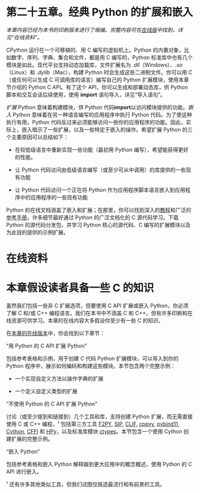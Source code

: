 # 第二十五章。经典 Python 的扩展和嵌入

*本章内容已经为本书的印刷版本进行了缩编。完整内容可在[在线版](https://oreil.ly/python-nutshell-25)中找到，详见“在线资料”。*

CPython 运行在一个可移植的、用 C 编写的虚拟机上。Python 的内置对象，比如数字、序列、字典、集合和文件，都是用 C 编写的，Python 标准库中也有几个模块是如此。现代平台支持动态加载库，文件扩展名为 *.dll*（Windows）、*.so*（Linux）和 *.dylib*（Mac），构建 Python 时会生成这些二进制文件。你可以用 C（或任何可以生成 C 可调用库的语言）编写自己的 Python 扩展模块，使用本章节介绍的 Python C API。有了这个 API，你可以生成和部署动态库，供 Python 脚本和交互会话后续使用，使用 **import** 语句导入，详见“导入语句”。

*扩展* Python 意味着构建模块，供 Python 代码**import**以访问模块提供的功能。*嵌入* Python 意味着在另一种语言编写的应用程序中执行 Python 代码。为了使这种执行有用，Python 代码反过来必须能够访问一些你的应用程序的功能。因此，实际上，嵌入暗示了一些扩展，以及一些特定于嵌入的操作。希望扩展 Python 的三个主要原因可以总结如下：

+   在较低级语言中重新实现一些功能（最初用 Python 编写），希望能获得更好的性能。

+   让 Python 代码访问由低级语言编写（或至少可从中调用）的库提供的一些现有功能

+   让 Python 代码访问一个正在将 Python 作为应用程序脚本语言嵌入到应用程序中的应用程序的一些现有功能

Python 的在线文档涵盖了嵌入和扩展；在那里，你可以找到深入的[教程](https://oreil.ly/BMl4L)和广泛的[参考手册](https://oreil.ly/OQXBK)。许多细节最好通过 Python 的广泛文档化的 C 源代码学习。下载 Python 的源代码分发包，并学习 Python 核心的源代码、C 编写的扩展模块以及为此目的提供的示例扩展。

# 在线资料

# 本章假设读者具备一些 C 的知识

虽然我们包括一些非 C 扩展选项，但要使用 C API 扩展或嵌入 Python，你必须了解 C 和/或 C++ 编程语言。我们在本书中不涵盖 C 和 C++，但有许多印刷和在线资源可供学习。本章的在线内容大多假设你至少有一些 C 的知识。

在[本章的在线版本](https://oreil.ly/python-nutshell-25)中，你会找到以下章节：

“用 Python 的 C API 扩展 Python”

包括参考表格和示例，用于创建 C 代码 Python 扩展模块，可以导入到你的 Python 程序中，展示如何编码和构建这些模块。本节包含两个完整示例：

+   一个实现自定义方法以操作字典的扩展

+   一个定义自定义类型的扩展

“不使用 Python 的 C API 扩展 Python”

讨论（或至少提到和链接到）几个工具和库，支持创建 Python 扩展，而无需直接使用 C 或 C++ 编程，¹ 包括第三方工具 [F2PY](https://oreil.ly/JrP_4), [SIP](https://oreil.ly/1l5ub), [CLIF](https://google.github.io/clif), [cppyy](https://cppyy.readthedocs.io), [pybind11](https://pybind11.readthedocs.io), [Cython](https://cython.org), [CFFI](https://cffi.readthedocs.io) 和 [HPy](https://hpyproject.org)，以及标准库模块 [ctypes](https://oreil.ly/xS4bC)。本节包含一个使用 Cython 创建扩展的完整示例。

“嵌入 Python”

包括参考表格和嵌入 Python 解释器到更大应用中的概念概述，使用 Python 的 C API 进行嵌入。

¹ 还有许多其他类似工具，但我们试图仅挑选最流行和有前景的工具。
